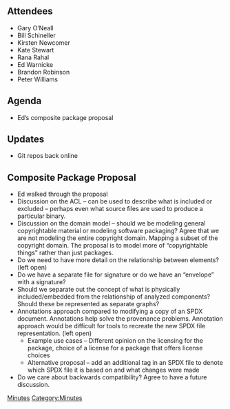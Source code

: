 ## Attendees

  - Gary O’Neall
  - Bill Schineller
  - Kirsten Newcomer
  - Kate Stewart
  - Rana Rahal
  - Ed Warnicke
  - Brandon Robinson
  - Peter Williams

## Agenda

  - Ed’s composite package proposal

## Updates

  - Git repos back online

## Composite Package Proposal

  - Ed walked through the proposal
  - Discussion on the ACL – can be used to describe what is included or
    excluded – perhaps even what source files are used to produce a
    particular binary.
  - Discussion on the domain model – should we be modeling general
    copyrightable material or modeling software packaging? Agree that we
    are not modeling the entire copyright domain. Mapping a subset of
    the copyright domain. The proposal is to model more of
    “copyrightable things” rather than just packages.
  - Do we need to have more detail on the relationship between elements?
    (left open)
  - Do we have a separate file for signature or do we have an “envelope”
    with a signature?
  - Should we separate out the concept of what is physically
    included/embedded from the relationship of analyzed components?
    Should these be represented as separate graphs?
  - Annotations approach compared to modifying a copy of an SPDX
    document. Annotations help solve the provenance problems. Annotation
    approach would be difficult for tools to recreate the new SPDX file
    representation. (left open)
      - Example use cases – Different opinion on the licensing for the
        package, choice of a license for a package that offers license
        choices
      - Alternative proposal – add an additional tag in an SPDX file to
        denote which SPDX file it is based on and what changes were made
  - Do we care about backwards compatibility? Agree to have a future
    discussion.

[Minutes](Category:Technical "wikilink")
[Category:Minutes](Category:Minutes "wikilink")
